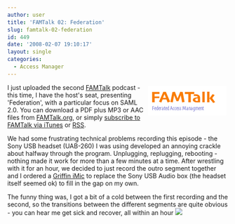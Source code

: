 ```yaml
---
author: user
title: 'FAMTalk 02: Federation'
slug: famtalk-02-federation
id: 449
date: '2008-02-07 19:10:17'
layout: single
categories:
  - Access Manager
---
```


<span style="margin: 5px; float: right;">[![](images/FAMTalk.jpg)](http://famtalk.org/)</span>

I just uploaded the second [FAMTalk](http://famtalk.org/) podcast - this time, I have the host's seat, presenting 'Federation', with a particular focus on SAML 2.0\. You can download a PDF plus MP3 or AAC files from [FAMTalk.org](http://famtalk.org/), or simply [subscribe to FAMTalk via iTunes](http://phobos.apple.com/WebObjects/MZStore.woa/wa/viewPodcast?id=270422627) or [RSS](http://www.famtalk.org/rss.xml).

We had some frustrating technical problems recording this episode - the Sony USB headset (UAB-260) I was using developed an annoying crackle about halfway through the program. Unplugging, replugging, rebooting - nothing made it work for more than a few minutes at a time. After wrestling with it for an hour, we decided to just record the outro segment together and I ordered a [Griffin iMic](http://www.griffintechnology.com/products/imic) to replace the Sony USB Audio box (the headset itself seemed ok) to fill in the gap on my own.

The funny thing was, I got a bit of a cold between the first recording and the second, so the transitions between the different segments are quite obvious - you can hear me get sick and recover, all within an hour ![](http://blogs.sun.com/images/smileys/smile.gif)